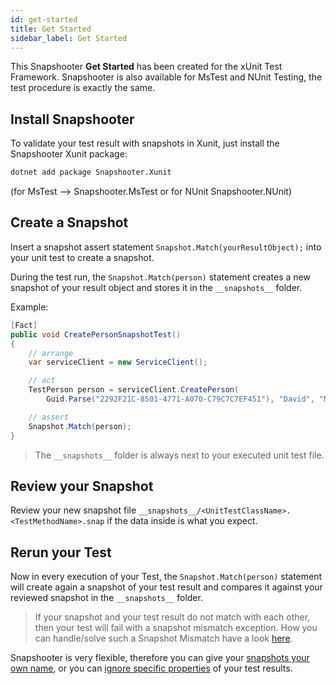 ```yaml
---
id: get-started
title: Get Started
sidebar_label: Get Started
---
```


This Snapshooter **Get Started** has been created for the xUnit Test Framework. Snapshooter is also available for MsTest and NUnit Testing, the test procedure is exactly the same.

## Install Snapshooter

To validate your test result with snapshots in Xunit, just install the Snapshooter Xunit package:

```bash
dotnet add package Snapshooter.Xunit
```

(for MsTest --> Snapshooter.MsTest or for NUnit Snapshooter.NUnit)

## Create a Snapshot

Insert a snapshot assert statement `Snapshot.Match(yourResultObject);` into your unit test to create a snapshot.

During the test run, the `Snapshot.Match(person)` statement creates a new snapshot of your result object and stores it in the
`__snapshots__` folder.

Example:

```csharp
[Fact]
public void CreatePersonSnapshotTest()
{
    // arrange
    var serviceClient = new ServiceClient();

    // act
    TestPerson person = serviceClient.CreatePerson(
        Guid.Parse("2292F21C-8501-4771-A070-C79C7C7EF451"), "David", "Mustermann");

    // assert
    Snapshot.Match(person);
}
```

> The `__snapshots__` folder is always next to your executed unit test file.

## Review your Snapshot

Review your new snapshot file `__snapshots__/<UnitTestClassName>.<TestMethodName>.snap` if the data inside is what you expect.

## Rerun your Test

Now in every execution of your Test, the `Snapshot.Match(person)` statement will create again a snapshot of your test result and compares it against your reviewed snapshot in the `__snapshots__` folder.

> If your snapshot and your test result do not match with each other, then your test will
> fail with a snapshot mismatch exception. How you can handle/solve such a Snapshot Mismatch have a look [here](snapshot-mismatch-handling).

Snapshooter is very flexible, therefore you can give your [snapshots your own name](snapshot-naming),
or you can [ignore specific properties](snapshot-options) of your test results.
